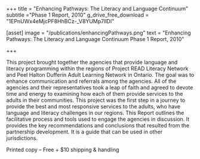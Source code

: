 +++
title = "Enhancing Pathways: The Literacy and Language Continuum"
subtitle ="Phase 1 Report, 2010"
g_drive_free_download = "1EPnUWx4eMjcPF8HhBCz-_V8YUMp7IlDI"

[asset]
  image = "/publications/enhancingPathways.png"
  text = "Enhancing Pathways: The Literacy and Language Continuum Phase 1 Report, 2010"


+++

This project brought together the agencies that provide language and literacy programming within the regions of Project READ Literacy Network and Peel Halton Dufferin Adult Learning Network in Ontario. The goal was to enhance communication and referrals among the agencies. All of the agencies and their representatives took a leap of faith and agreed to devote time and energy to examining how each of them provide services to the adults in their communities. This project was the first step in a journey to provide the best and most responsive services to the adults, who have language and literacy challenges in our regions. This Report outlines the facilitative process and tools used to engage the agencies in discussion. It provides the key recommendations and conclusions that resulted from the partnership development. It is a guide that can be used in other jurisdictions.  
  
Printed copy – Free + $10 shipping & handling